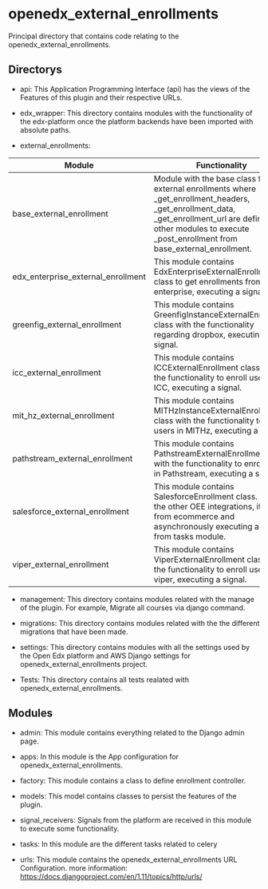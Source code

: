 # openedx_external_enrollments

Principal directory that contains code relating to the openedx_external_enrollments.

## Directorys

- api: This Application Programming Interface (api) has the views of the Features of this plugin and their respective URLs.

- edx_wrapper: This directory contains modules with the functionality of the edx-platform once the platform backends have been imported with absolute paths.

- external_enrollments:

|Module                            |Functionality                                                          |
|----------------------------------|-----------------------------------------------------------------------|
|base_external_enrollment          | Module with the base class for all external enrollments where _get_enrollment_headers, _get_enrollment_data, _get_enrollment_url are defined in other modules to execute _post_enrollment from base_external_enrollment.|
|edx_enterprise_external_enrollment| This module contains EdxEnterpriseExternalEnrollment class to get enrollments from edX enterprise, executing a signal.|                                                        |edx_instance_external_enrollment  | This module contains EdxInstanceExternalEnrollment class.|
|greenfig_external_enrollment      | This module contains GreenfigInstanceExternalEnrollment class with the functionality regarding dropbox, executing a signal.|
|icc_external_enrollment           | This module contains ICCExternalEnrollment class with the functionality to enroll users in ICC, executing a signal.| 
|mit_hz_external_enrollment        | This module contains MITHzInstanceExternalEnrollment class with the functionality to enroll users in MITHz, executing a signal.|
|pathstream_external_enrollment    | This module contains PathstreamExternalEnrollment class with the functionality to enroll users in Pathstream, executing a signal.|
|salesforce_external_enrollment    | This module contains SalesforceEnrollment class. Unlike the other OEE integrations, it runs from ecommerce and asynchronously executing a task from tasks module.|
|viper_external_enrollment         | This module contains ViperExternalEnrollment class with the functionality to enroll users in viper, executing a signal.|

- management: This directory contains modules related with the manage of the plugin. For example, Migrate all courses via django command.

- migrations: This directory contains modules related with the the different migrations that have been made.

- settings: This directory contains modules with all the settings used by the Open Edx platform and AWS Django settings for openedx_external_enrollments project.

- Tests: This directory contains all tests realated with openedx_external_enrollments.

## Modules

- admin: This module contains everything related to the Django admin page.

- apps: In this module is the App configuration for openedx_external_enrollments.

- factory: This module contains a class to define enrollment controller.

- models: This model contains classes to persist the features of the plugin.

- signal_receivers: Signals from the platform are received in this module to execute some functionality.

- tasks: In this module are the different tasks related to celery

- urls: This module contains the openedx_external_enrollments URL Configuration. more information: https://docs.djangoproject.com/en/1.11/topics/http/urls/
